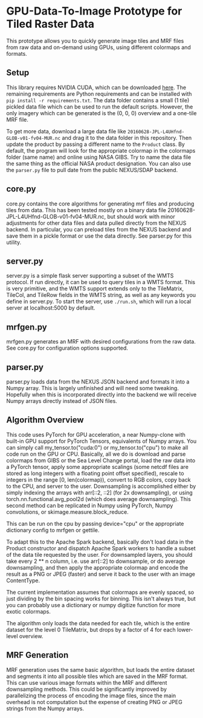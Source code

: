 # GPU-Data-To-Image Prototype for Tiled Raster Data

This prototype allows you to quickly generate image tiles and MRF files from raw data and on-demand using GPUs, using
different colormaps and formats.

## Setup

This library requires NVIDIA CUDA, which can be downloaded [here](https://developer.nvidia.com/cuda-downloads). The remaining requirements are Python requirements and can be installed with `pip install -r requirements.txt`. The data folder contains a small (1 tile) pickled data file which can be used to run the default scripts. However, the only imagery which can be generated is the (0, 0, 0) overview and a one-tile MRF file. 

To get more data, download a large data file like `20160628-JPL-L4UHfnd-GLOB-v01-fv04-MUR.nc` and drag it to the data folder in this repository. Then update the product by passing a different name to the `Product` class. By default, the program will look for the appropriate colormap in the colormaps folder (same name) and online using NASA GIBS. Try to name the data file the same thing as the official NASA product designation. You can also use the `parser.py` file to pull date from the public NEXUS/SDAP backend.

## core.py

core.py contains the core algorithms for generating mrf files and producing tiles from data. This has been tested mostly
on a binary data file 20160628-JPL-L4UHfnd-GLOB-v01-fv04-MUR.nc, but should work with minor adjustments for other data
files and data pulled directly from the NEXUS backend. In particular, you can preload tiles from the NEXUS backend and save
them in a pickle format or use the data directly. See parser.py for this utility.

## server.py

server.py is a simple flask server supporting a subset of the WMTS protocol. If run directly, it can be used to query 
tiles in a WMTS format. This is very primitive, and the WMTS support extends only to the TileMatrix, TileCol, and TileRow
fields in the WMTS string, as well as any keywords you define in server.py. To start the server, use `./run.sh`, which will
run a local server at localhost:5000 by default.

## mrfgen.py

mrfgen.py generates an MRF with desired configurations from the raw data. See core.py for configuration options supported.

## parser.py

parser.py loads data from the NEXUS JSON backend and formats it into a Numpy array. This is largely unfinished and will need
some tweaking. Hopefully when this is incorporated directly into the backend we will receive Numpy arrays directly instead
of JSON files. 

## Algorithm Overview

This code uses PyTorch for GPU acceleration, a near Numpy-clone with built-in GPU support for PyTorch Tensors, equivalents
of Numpy arrays. You can simply call my_tensor.to("cuda:0") or my_tensor.to("cpu") to make all code run on the GPU or 
CPU. Basically, all we do is download and parse colormaps from GIBS or the Sea Level Change portal, load the raw data
into a PyTorch tensor, apply some appropriate scalings (some netcdf files are stored as long integers with a floating
point offset specified), rescale to integers in the range [0, len(colormap)), convert to RGB colors, copy back to the CPU,
and server to the user. Downsampling is accomplished either by simply indexing the arrays with arr[::2, ::2] (for 2x downsampling),
or using torch.nn.functional.avg_pool2d (which does average downsampling). This second method can be replicated in Numpy
using PyTorch, Numpy convolutions, or skimage.measure.block_reduce. 

This can be run on the cpu by passing device="cpu" or the appropriate dictionary config to mrfgen or gettile. 

To adapt this to the Apache Spark backend, basically don't load data in the Product constructor and dispatch Apache
Spark workers to handle a subset of the data tile requested by the user. For downsampled layers, you should take every
2 ** n column, i.e. use arr[::2] to downsample, or do average downsampling, and then apply the appropriate colormap
and encode the result as a PNG or JPEG (faster) and serve it back to the user with an image ContentType.

The current implementation assumes that colormaps are evenly spaced, so just dividing by the bin spacing works 
for binning. This isn't always true, but you can probably use a dictionary or numpy digitize function for more 
exotic colormaps. 

The algorithm only loads the data needed for each tile, which is the entire dataset for the level 0 TileMatrix, but drops by a
factor of 4 for each lower-level overview. 

## MRF Generation

MRF generation uses the same basic algorithm, but loads the entire dataset and segments it into all possible tiles which are
saved in the MRF format. This can use various image formats within the MRF and different downsampling methods. This could be
significantly improved by parallelizing the process of encoding the image files, since the main overhead is not computation
but the expense of creating PNG or JPEG strings from the Numpy arrays. 
